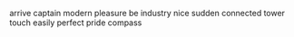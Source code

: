arrive captain modern pleasure be industry nice sudden connected tower touch easily perfect pride compass